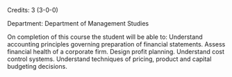 Credits: 3 (3-0-0)

Department: Department of Management Studies

On completion of this course the student will be able to: Understand accounting principles governing preparation of financial statements. Assess financial health of a corporate firm. Design profit planning. Understand cost control systems. Understand techniques of pricing, product and capital budgeting decisions.